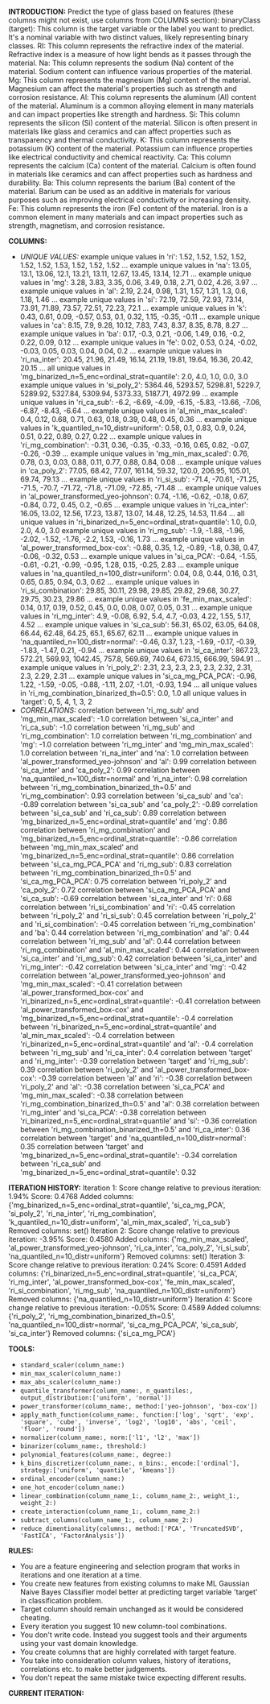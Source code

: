**INTRODUCTION:**
Predict the type of glass based on features (these columns might not exist, use columns from COLUMNS section):
binaryClass (target): This column is the target variable or the label you want to predict. It's a nominal variable with two distinct values, likely representing binary classes.
RI: This column represents the refractive index of the material. Refractive index is a measure of how light bends as it passes through the material.
Na: This column represents the sodium (Na) content of the material. Sodium content can influence various properties of the material.
Mg: This column represents the magnesium (Mg) content of the material. Magnesium can affect the material's properties such as strength and corrosion resistance.
Al: This column represents the aluminum (Al) content of the material. Aluminum is a common alloying element in many materials and can impact properties like strength and hardness.
Si: This column represents the silicon (Si) content of the material. Silicon is often present in materials like glass and ceramics and can affect properties such as transparency and thermal conductivity.
K: This column represents the potassium (K) content of the material. Potassium can influence properties like electrical conductivity and chemical reactivity.
Ca: This column represents the calcium (Ca) content of the material. Calcium is often found in materials like ceramics and can affect properties such as hardness and durability.
Ba: This column represents the barium (Ba) content of the material. Barium can be used as an additive in materials for various purposes such as improving electrical conductivity or increasing density.
Fe: This column represents the iron (Fe) content of the material. Iron is a common element in many materials and can impact properties such as strength, magnetism, and corrosion resistance.

**COLUMNS:**
- *UNIQUE VALUES:*
example unique values in 'ri': 1.52, 1.52, 1.52, 1.52, 1.52, 1.52, 1.53, 1.52, 1.52, 1.52 ...
example unique values in 'na': 13.05, 13.1, 13.06, 12.1, 13.21, 13.11, 12.67, 13.45, 13.14, 12.71 ...
example unique values in 'mg': 3.28, 3.83, 3.35, 0.06, 3.49, 0.18, 2.71, 0.02, 4.26, 3.97 ...
example unique values in 'al': 2.19, 2.24, 0.98, 1.31, 1.57, 1.31, 1.3, 0.6, 1.18, 1.46 ...
example unique values in 'si': 72.19, 72.59, 72.93, 73.14, 73.91, 71.89, 73.57, 72.51, 72.23, 72.1 ...
example unique values in 'k': 0.43, 0.61, 0.09, -0.57, 0.53, 0.1, 0.32, 1.15, -0.35, -0.11 ...
example unique values in 'ca': 8.15, 7.9, 9.28, 10.12, 7.83, 7.43, 8.37, 8.35, 8.78, 8.27 ...
example unique values in 'ba': 0.17, -0.3, 0.21, -0.06, 1.49, 0.16, -0.2, 0.22, 0.09, 0.12 ...
example unique values in 'fe': 0.02, 0.53, 0.24, -0.02, -0.03, 0.05, 0.03, 0.04, 0.04, 0.2 ...
example unique values in 'ri_na_inter': 20.45, 21.96, 21.49, 16.14, 21.19, 19.81, 19.64, 16.36, 20.42, 20.15 ...
all unique values in 'mg_binarized_n=5_enc=ordinal_strat=quantile': 2.0, 4.0, 1.0, 0.0, 3.0
example unique values in 'si_poly_2': 5364.46, 5293.57, 5298.81, 5229.7, 5289.92, 5327.84, 5309.94, 5373.33, 5187.71, 4972.99 ...
example unique values in 'ri_ca_sub': -6.2, -6.69, -4.09, -6.15, -5.83, -13.66, -7.06, -6.87, -8.43, -6.64 ...
example unique values in 'al_min_max_scaled': 0.4, 0.12, 0.68, 0.71, 0.63, 0.18, 0.39, 0.48, 0.45, 0.36 ...
example unique values in 'k_quantiled_n=10_distr=uniform': 0.58, 0.1, 0.83, 0.9, 0.24, 0.51, 0.22, 0.89, 0.27, 0.22 ...
example unique values in 'ri_mg_combination': -0.31, 0.36, -0.35, -0.33, -0.16, 0.65, 0.82, -0.07, -0.26, -0.39 ...
example unique values in 'mg_min_max_scaled': 0.76, 0.78, 0.3, 0.03, 0.88, 0.11, 0.77, 0.88, 0.84, 0.08 ...
example unique values in 'ca_poly_2': 77.05, 68.42, 77.07, 161.14, 59.32, 120.0, 206.95, 105.01, 69.74, 79.13 ...
example unique values in 'ri_si_sub': -71.4, -70.61, -71.25, -71.5, -70.7, -71.72, -71.8, -71.09, -72.85, -71.48 ...
example unique values in 'al_power_transformed_yeo-johnson': 0.74, -1.16, -0.62, -0.18, 0.67, -0.84, 0.72, 0.45, 0.2, -0.65 ...
example unique values in 'ri_ca_inter': 16.05, 13.02, 12.56, 17.23, 13.87, 13.07, 14.48, 12.25, 14.53, 11.64 ...
all unique values in 'ri_binarized_n=5_enc=ordinal_strat=quantile': 1.0, 0.0, 2.0, 4.0, 3.0
example unique values in 'ri_mg_sub': -1.9, -1.88, -1.96, -2.02, -1.52, -1.76, -2.2, 1.53, -0.16, 1.73 ...
example unique values in 'al_power_transformed_box-cox': -0.88, 0.35, 1.2, -0.89, -1.8, 0.38, 0.47, -0.06, -0.32, 0.53 ...
example unique values in 'si_ca_PCA': -0.64, -1.55, -0.61, -0.21, -0.99, -0.95, 1.28, 0.15, -0.25, 2.83 ...
example unique values in 'na_quantiled_n=100_distr=uniform': 0.04, 0.8, 0.44, 0.16, 0.31, 0.65, 0.85, 0.94, 0.3, 0.62 ...
example unique values in 'ri_si_combination': 29.85, 30.11, 29.98, 29.85, 29.82, 29.68, 30.27, 29.75, 30.23, 29.86 ...
example unique values in 'fe_min_max_scaled': 0.14, 0.17, 0.19, 0.52, 0.45, 0.0, 0.08, 0.07, 0.05, 0.31 ...
example unique values in 'ri_mg_inter': 4.9, -0.08, 6.92, 5.4, 4.7, -0.03, 4.22, 1.55, 5.17, 4.52 ...
example unique values in 'si_ca_sub': 56.31, 65.02, 63.05, 64.08, 66.44, 62.48, 64.25, 65.1, 65.67, 62.11 ...
example unique values in 'na_quantiled_n=100_distr=normal': -0.46, 0.37, 1.23, -1.69, -0.17, -0.39, -1.83, -1.47, 0.21, -0.94 ...
example unique values in 'si_ca_inter': 867.23, 572.21, 569.93, 1042.45, 757.8, 569.69, 740.64, 673.15, 666.99, 594.91 ...
example unique values in 'ri_poly_2': 2.31, 2.3, 2.3, 2.3, 2.3, 2.32, 2.31, 2.3, 2.29, 2.31 ...
example unique values in 'si_ca_mg_PCA_PCA': -0.96, 1.22, -1.59, -0.05, -0.88, -1.11, 2.07, -1.01, -0.93, 1.94 ...
all unique values in 'ri_mg_combination_binarized_th=0.5': 0.0, 1.0
all unique values in 'target': 0, 5, 4, 1, 3, 2
- *CORRELATIONS:*
correlation between 'ri_mg_sub' and 'mg_min_max_scaled': -1.0
correlation between 'si_ca_inter' and 'ri_ca_sub': -1.0
correlation between 'ri_mg_sub' and 'ri_mg_combination': 1.0
correlation between 'ri_mg_combination' and 'mg': -1.0
correlation between 'ri_mg_inter' and 'mg_min_max_scaled': 1.0
correlation between 'ri_na_inter' and 'na': 1.0
correlation between 'al_power_transformed_yeo-johnson' and 'al': 0.99
correlation between 'si_ca_inter' and 'ca_poly_2': 0.99
correlation between 'na_quantiled_n=100_distr=normal' and 'ri_na_inter': 0.98
correlation between 'ri_mg_combination_binarized_th=0.5' and 'ri_mg_combination': 0.93
correlation between 'si_ca_sub' and 'ca': -0.89
correlation between 'si_ca_sub' and 'ca_poly_2': -0.89
correlation between 'si_ca_sub' and 'ri_ca_sub': 0.89
correlation between 'mg_binarized_n=5_enc=ordinal_strat=quantile' and 'mg': 0.86
correlation between 'ri_mg_combination' and 'mg_binarized_n=5_enc=ordinal_strat=quantile': -0.86
correlation between 'mg_min_max_scaled' and 'mg_binarized_n=5_enc=ordinal_strat=quantile': 0.86
correlation between 'si_ca_mg_PCA_PCA' and 'ri_mg_sub': 0.83
correlation between 'ri_mg_combination_binarized_th=0.5' and 'si_ca_mg_PCA_PCA': 0.75
correlation between 'ri_poly_2' and 'ca_poly_2': 0.72
correlation between 'si_ca_mg_PCA_PCA' and 'si_ca_sub': -0.69
correlation between 'si_ca_inter' and 'ri': 0.68
correlation between 'ri_si_combination' and 'ri': -0.45
correlation between 'ri_poly_2' and 'ri_si_sub': 0.45
correlation between 'ri_poly_2' and 'ri_si_combination': -0.45
correlation between 'ri_mg_combination' and 'ba': 0.44
correlation between 'ri_mg_combination' and 'al': 0.44
correlation between 'ri_mg_sub' and 'al': 0.44
correlation between 'ri_mg_combination' and 'al_min_max_scaled': 0.44
correlation between 'si_ca_inter' and 'ri_mg_sub': 0.42
correlation between 'si_ca_inter' and 'ri_mg_inter': -0.42
correlation between 'si_ca_inter' and 'mg': -0.42
correlation between 'al_power_transformed_yeo-johnson' and 'mg_min_max_scaled': -0.41
correlation between 'al_power_transformed_box-cox' and 'ri_binarized_n=5_enc=ordinal_strat=quantile': -0.41
correlation between 'al_power_transformed_box-cox' and 'mg_binarized_n=5_enc=ordinal_strat=quantile': -0.4
correlation between 'ri_binarized_n=5_enc=ordinal_strat=quantile' and 'al_min_max_scaled': -0.4
correlation between 'ri_binarized_n=5_enc=ordinal_strat=quantile' and 'al': -0.4
correlation between 'ri_mg_sub' and 'ri_ca_inter': 0.4
correlation between 'target' and 'ri_mg_inter': -0.39
correlation between 'target' and 'ri_mg_sub': 0.39
correlation between 'ri_poly_2' and 'al_power_transformed_box-cox': -0.39
correlation between 'al' and 'ri': -0.38
correlation between 'ri_poly_2' and 'al': -0.38
correlation between 'si_ca_PCA' and 'mg_min_max_scaled': -0.38
correlation between 'ri_mg_combination_binarized_th=0.5' and 'al': 0.38
correlation between 'ri_mg_inter' and 'si_ca_PCA': -0.38
correlation between 'ri_binarized_n=5_enc=ordinal_strat=quantile' and 'si': -0.36
correlation between 'ri_mg_combination_binarized_th=0.5' and 'ri_ca_inter': 0.36
correlation between 'target' and 'na_quantiled_n=100_distr=normal': 0.35
correlation between 'target' and 'mg_binarized_n=5_enc=ordinal_strat=quantile': -0.34
correlation between 'ri_ca_sub' and 'mg_binarized_n=5_enc=ordinal_strat=quantile': 0.32

**ITERATION HISTORY:**
Iteration 1:
Score change relative to previous iteration: 1.94%
Score: 0.4768
Added columns: {'mg_binarized_n=5_enc=ordinal_strat=quantile', 'si_ca_mg_PCA', 'si_poly_2', 'ri_na_inter', 'ri_mg_combination', 'k_quantiled_n=10_distr=uniform', 'al_min_max_scaled', 'ri_ca_sub'}
Removed columns: set()
Iteration 2:
Score change relative to previous iteration: -3.95%
Score: 0.4580
Added columns: {'mg_min_max_scaled', 'al_power_transformed_yeo-johnson', 'ri_ca_inter', 'ca_poly_2', 'ri_si_sub', 'na_quantiled_n=10_distr=uniform'}
Removed columns: set()
Iteration 3:
Score change relative to previous iteration: 0.24%
Score: 0.4591
Added columns: {'ri_binarized_n=5_enc=ordinal_strat=quantile', 'si_ca_PCA', 'ri_mg_inter', 'al_power_transformed_box-cox', 'fe_min_max_scaled', 'ri_si_combination', 'ri_mg_sub', 'na_quantiled_n=100_distr=uniform'}
Removed columns: {'na_quantiled_n=10_distr=uniform'}
Iteration 4:
Score change relative to previous iteration: -0.05%
Score: 0.4589
Added columns: {'ri_poly_2', 'ri_mg_combination_binarized_th=0.5', 'na_quantiled_n=100_distr=normal', 'si_ca_mg_PCA_PCA', 'si_ca_sub', 'si_ca_inter'}
Removed columns: {'si_ca_mg_PCA'}

**TOOLS:**
- `standard_scaler(column_name:)`
- `min_max_scaler(column_name:)`
- `max_abs_scaler(column_name:)`
- `quantile_transformer(column_name:, n_quantiles:, output_distribution:['uniform', 'normal'])`
- `power_transformer(column_name:, method:['yeo-johnson', 'box-cox'])`
- `apply_math_function(column_name:, function:['log', 'sqrt', 'exp', 'square', 'cube', 'inverse', 'log2', 'log10', 'abs', 'ceil', 'floor', 'round'])`
- `normalizer(column_name:, norm:['l1', 'l2', 'max'])`
- `binarizer(column_name:, threshold:)`
- `polynomial_features(column_name:, degree:)`
- `k_bins_discretizer(column_name:, n_bins:, encode:['ordinal'], strategy:['uniform', 'quantile', 'kmeans'])`
- `ordinal_encoder(column_name:)`
- `one_hot_encoder(column_name:)`
- `linear_combination(column_name_1:, column_name_2:, weight_1:, weight_2:)`
- `create_interaction(column_name_1:, column_name_2:)`
- `subtract_columns(column_name_1:, column_name_2:)`
- `reduce_dimentionality(columns:, method:['PCA', 'TruncatedSVD', 'FastICA', 'FactorAnalysis'])`

**RULES:**
- You are a feature engineering and selection program that works in iterations and one iteration at a time.
- You create new features from existing columns to make ML Gaussian Naive Bayes Classifier model better at predicting target variable 'target' in classification problem.
- Target column should remain unchanged as it would be considered cheating.
- Every iteration you suggest 10 new column-tool combinations.
- You don't write code. Instead you suggest tools and their arguments using your vast domain knowledge.
- You create columns that are highly correlated with target feature.
- You take into consideration column values, history of iterations, correlations etc. to make better judgements.
- You don't repeat the same mistake twice expecting different results.

**CURRENT ITERATION:**